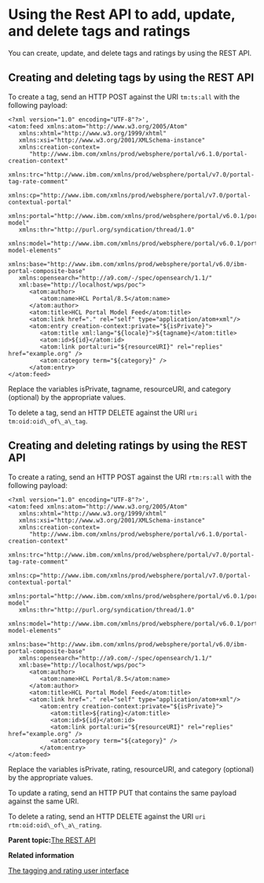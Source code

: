 # Using the Rest API to add, update, and delete tags and ratings

You can create, update, and delete tags and ratings by using the REST API.

## Creating and deleting tags by using the REST API

To create a tag, send an HTTP POST against the URI `tm:ts:all` with the following payload:

```
<?xml version="1.0" encoding="UTF-8"?>',
<atom:feed xmlns:atom="http://www.w3.org/2005/Atom" 
   xmlns:xhtml="http://www.w3.org/1999/xhtml"   
   xmlns:xsi="http://www.w3.org/2001/XMLSchema-instance" 
   xmlns:creation-context=
      "http://www.ibm.com/xmlns/prod/websphere/portal/v6.1.0/portal-creation-context" 
   xmlns:trc="http://www.ibm.com/xmlns/prod/websphere/portal/v7.0/portal-tag-rate-comment" 
   xmlns:cp="http://www.ibm.com/xmlns/prod/websphere/portal/v7.0/portal-contextual-portal" 
   xmlns:portal="http://www.ibm.com/xmlns/prod/websphere/portal/v6.0.1/portal-model" 
   xmlns:thr="http://purl.org/syndication/thread/1.0" 
   xmlns:model="http://www.ibm.com/xmlns/prod/websphere/portal/v6.0.1/portal-model-elements" 
   xmlns:base="http://www.ibm.com/xmlns/prod/websphere/portal/v6.0/ibm-portal-composite-base" 
   xmlns:opensearch="http://a9.com/-/spec/opensearch/1.1/" 
   xml:base="http://localhost/wps/poc">
      <atom:author>
         <atom:name>HCL Portal/8.5</atom:name>
      </atom:author>
      <atom:title>HCL Portal Model Feed</atom:title>
      <atom:link href="." rel="self" type="application/atom+xml"/>
      <atom:entry creation-context:private="${isPrivate}">
         <atom:title xml:lang="${locale}">${tagname}</atom:title>
         <atom:id>${id}</atom:id>
         <atom:link portal:uri="${resourceURI}" rel="replies" href="example.org" />
         <atom:category term="${category}" />
      </atom:entry>
</atom:feed>
```

Replace the variables isPrivate, tagname, resourceURI, and category \(optional\) by the appropriate values.

To delete a tag, send an HTTP DELETE against the URI `uri tm:oid:oid\_of\_a\_tag`.

## Creating and deleting ratings by using the REST API

To create a rating, send an HTTP POST against the URI `rtm:rs:all` with the following payload:

```
<?xml version="1.0" encoding="UTF-8"?>',
<atom:feed xmlns:atom="http://www.w3.org/2005/Atom" 
   xmlns:xhtml="http://www.w3.org/1999/xhtml" 
   xmlns:xsi="http://www.w3.org/2001/XMLSchema-instance" 
   xmlns:creation-context=
      "http://www.ibm.com/xmlns/prod/websphere/portal/v6.1.0/portal-creation-context" 
   xmlns:trc="http://www.ibm.com/xmlns/prod/websphere/portal/v7.0/portal-tag-rate-comment" 
   xmlns:cp="http://www.ibm.com/xmlns/prod/websphere/portal/v7.0/portal-contextual-portal" 
   xmlns:portal="http://www.ibm.com/xmlns/prod/websphere/portal/v6.0.1/portal-model" 
   xmlns:thr="http://purl.org/syndication/thread/1.0" 
   xmlns:model="http://www.ibm.com/xmlns/prod/websphere/portal/v6.0.1/portal-model-elements" 
   xmlns:base="http://www.ibm.com/xmlns/prod/websphere/portal/v6.0/ibm-portal-composite-base" 
   xmlns:opensearch="http://a9.com/-/spec/opensearch/1.1/" 
   xml:base="http://localhost/wps/poc">
      <atom:author>
         <atom:name>HCL Portal/8.5</atom:name>
      </atom:author>
      <atom:title>HCL Portal Model Feed</atom:title>
      <atom:link href="." rel="self" type="application/atom+xml"/>
         <atom:entry creation-context:private="${isPrivate}">
            <atom:title>${rating}</atom:title>
            <atom:id>${id}</atom:id>
            <atom:link portal:uri="${resourceURI}" rel="replies" href="example.org" />
            <atom:category term="${category}" />
         </atom:entry>
</atom:feed>
```

Replace the variables isPrivate, rating, resourceURI, and category \(optional\) by the appropriate values.

To update a rating, send an HTTP PUT that contains the same payload against the same URI.

To delete a rating, send an HTTP DELETE against the URI `uri rtm:oid:oid\_of\_a\_rating`.

**Parent topic:**[The REST API](../admin-system/tag_rate_api_rest.md)

**Related information**  


[The tagging and rating user interface](../admin-system/tag_rate_ui.md)

